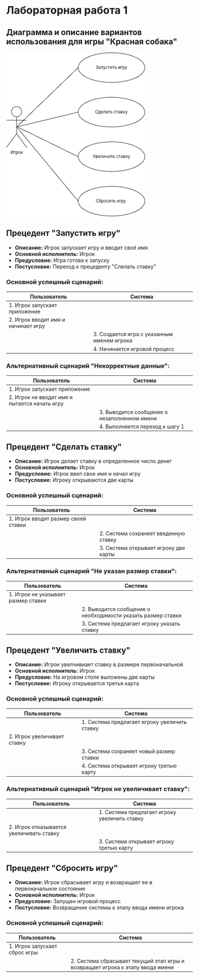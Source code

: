 # Лабораторная работа 1
Диаграмма и описание вариантов использования для игры "Красная собака"
---
![Диаграмма вариантов использования](Precedenty.png)
## Прецедент "Запустить игру"
* **Описание:** Игрок запускает игру и вводит своё имя
* **Основной исполнитель:** Игрок
* **Предусловие:** Игра готова к запуску
* **Постусловие:** Переход к прецеденту "Слелать ставку"

### Основной успешный сценарий:
|Пользователь|Система|
|-|--------|
|1. Игрок запускает приложение||
|2. Игрок вводит имя и начинает игру||
||3. Создается игра с указанным именем игрока|
||4. Начинается игровой процесс|
### Альтернативный сценарий "Некорректные данные":
|Пользователь|Система|
|-|--------|
|1. Игрок запускает приложение||
|2. Игрок не вводит имя и пытается начать игру||
||3. Выводится сообщение о незаполненном имени|
||4. Выполняется переход к шагу 1|

## Прецедент "Сделать ставку"
* **Описание:** Игрок делает ставку в определенное число денег
* **Основной исполнитель:** Игрок
* **Предусловие:** Игрок ввел свое имя и начал игру
* **Постусловие:** Игроку открываются две карты

### Основной успешный сценарий:
|Пользователь|Система|
|-|--------|
|1. Игрок вводит размер своей ставки||
||2. Система сохраняет введенную ставку|
||3. Система открывает игроку две карты|
### Альтернативный сценарий "Не указан размер ставки":
|Пользователь|Система|
|-|--------|
|1. Игрок не указывает размер ставки||
||2. Выводится сообщение о необходимости указать размер ставки|
||3. Система предлагает игроку указать ставку|

## Прецедент "Увеличить ставку"
* **Описание:** Игрок увелчивиает ставку в размере первоначальной
* **Основной исполнитель:** Игрок
* **Предусловие:** На игровом столе выложены две карты
* **Постусловие:** Игроку открывается третья карта

### Основной успешный сценарий:
|Пользователь|Система|
|-|--------|
||1. Система предлагает игроку увеличить ставку|
|2. Игрок увеличивает ставку||
||3. Система сохраняет новый размер ставки|
||4. Система открывает игроку третью карту|
### Альтернативный сценарий "Игрок не увеличивает ставку":
|Пользователь|Система|
|-|--------|
||1. Система предлагает игроку увеличить ставку|
|2. Игрок отказывается увеличивать ставку||
||3. Система открывает игроку третью карту|

## Прецедент "Сбросить игру"
* **Описание:** Игрок сбрасывает игру и возвращает ее в первоначальное состояние
* **Основной исполнитель:** Игрок 
* **Предусловие:** Запущен игровой процесс
* **Постусловие:** Возвращение системы к этапу ввода имени игрока
  
### Основной успешный сценарий:
|Пользователь|Система|
|-|--------|
|1. Игрок запускает сброс игры||
||2. Система сбрасывает текущий этап игры и возвращает игрока к этапу ввода имени|
